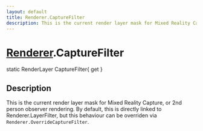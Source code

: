 ```yaml
---
layout: default
title: Renderer.CaptureFilter
description: This is the current render layer mask for Mixed Reality Capture, or 2nd person observer rendering. By default, this is directly linked to Renderer.LayerFilter, but this behaviour can be overriden via Renderer.OverrideCaptureFilter.
---
```

# [Renderer]({{site.url}}/Pages/Reference/Renderer.html).CaptureFilter

<div class='signature' markdown='1'>
static RenderLayer CaptureFilter{ get }
</div>

## Description
This is the current render layer mask for Mixed Reality
Capture, or 2nd person observer rendering. By default, this is
directly linked to Renderer.LayerFilter, but this behaviour can be
overriden via `Renderer.OverrideCaptureFilter`.

